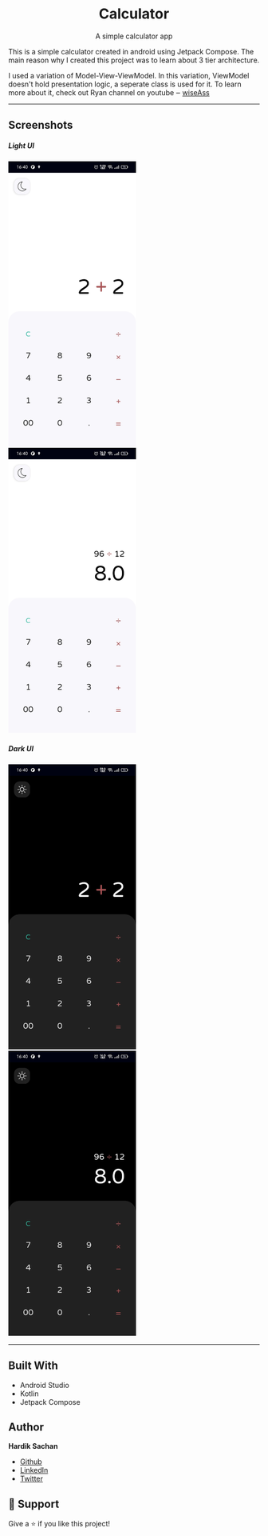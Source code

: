 <h1 align="center">Calculator</h1>

<p align="center">A simple calculator app</p>

This is a simple calculator created in android using Jetpack Compose. The main reason 
why I created this project was to learn about 3 tier architecture.

I used a variation of Model-View-ViewModel. In this variation, ViewModel doesn't hold presentation
logic, a seperate class is used for it. To learn more about it, check out Ryan channel on youtube ‒ [wiseAss](https://www.youtube.com/c/wiseAss)

---

## Screenshots

##### Light UI

<img src="/screenshots/light_1.jpg" width="256"/>&nbsp;&nbsp;&nbsp;&nbsp;&nbsp;&nbsp;<img src="/screenshots/light_2.jpg" width="256"/>

##### Dark UI

<img src="/screenshots/dark_1.jpg" width="256"/>&nbsp;&nbsp;&nbsp;&nbsp;&nbsp;&nbsp;<img src="/screenshots/dark_2.jpg" width="256"/>

---

## Built With

- Android Studio
- Kotlin
- Jetpack Compose

## Author

**Hardik Sachan**

- [Github](https://github.com/hardiksachan)
- [LinkedIn](https://www.linkedin.com/in/hardik-sachan/)
- [Twitter](https://twitter.com/simplyHardikk)

## 🤝 Support

Give a ⭐️ if you like this project!
